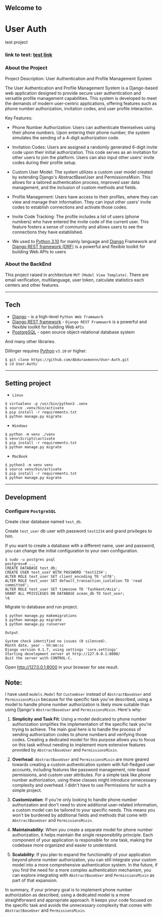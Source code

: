 ## Welcome to

# User Auth

test project

### link to test: [test link](https://auth-api-uz-f8b5d8f1cd6f.herokuapp.com/)

### About the Project

Project Description: User Authentication and Profile Management System

The User Authentication and Profile Management System is a Django-based web application designed to provide secure user
authentication and versatile profile management capabilities. This system is developed to meet the demands of modern
user-centric applications, offering features such as phone number authorization, invitation codes, and user profile
interaction.

Key Features:

* Phone Number Authorization:
  Users can authenticate themselves using their phone numbers. Upon entering their phone number, the system simulates
  the sending of a 4-digit authorization code.

* Invitation Codes:
  Users are assigned a randomly generated 6-digit invite code upon their initial authorization. This code serves as an
  invitation for other users to join the platform. Users can also input other users' invite codes during their profile
  setup.

* Custom User Model:
  The system utilizes a custom user model created by extending Django's AbstractBaseUser and PermissionsMixin. This
  allows
  for a tailored authentication process, improved user data management, and the inclusion of custom methods and fields.

* Profile Management:
  Users have access to their profiles, where they can view and manage their information. They can input other users'
  invite codes to establish connections and activate those codes.

* Invite Code Tracking:
  The profile includes a list of users (phone numbers) who have entered the invite code of the current user. This
  feature
  fosters a sense of community and allows users to see the connections they have established.

* We used
  to [Python 3.10](https://www.python.org/) for mainly language and [Django](https://www.djangoproject.com/) Framework
  and [Django REST framework (DRF)](https://www.django-rest-framework.org/) is a powerful and flexible toolkit for
  building Web APIs to users

### About the BackEnd

This project raised in architecture `MVT` `(Model View Template)`. There are email verification, multilanguage, user
token, calculate statistics each centers and other features.

***

## Tech

* [Django](https://www.djangoproject.com/) - is a high-level `Python Web framework`
* [Django REST framework](https://www.django-rest-framework.org/) - `Django REST Framework` is a powerful and flexible
  toolkit for building Web `APIs`
* [PostgreSQL](https://www.postgresql.org/) - open source object-relational database system

And many other libraries.

Dillinger requires [Python](https://www.python.org) `v3.10` or higher.

```shell
$ git clone https://github.com/Abduraxmonnn/User-Auth.git
$ cd User-Auth/
```

***

## Setting project

* `Linux`

```shell
$ virtualenv -p /usr/bin/python3 .venv
$ source .venv/bin/activate
$ pip install -r requirements.txt
$ python manage.py migrate
```

* `Windows`

```shell
$ python -m venv ./venv
$ venv\Scripts\activate
$ pip install -r requirements.txt
$ python manage.py migrate
```

* `MacBook`

```shell
$ python3 -m venv venv
$ source venv/bin/activate
$ pip install -r requirements.txt
$ python manage.py migrate
```

***

## Development

### Configure `PostgreSQL`

Create clear database named `test_db`.

Create `test_user` db user with password `test1234` and grand privileges to him.

If you want to create a database with a different name, user and password, you can change the initial configuration to
your own configuration.

```shell
$ sudo -u postgres psql
postgres=# ...
CREATE DATABASE test_db;
CREATE USER test_user WITH PASSWORD 'test1234';
ALTER ROLE test_user SET client_encoding TO 'utf8';
ALTER ROLE test_user SET default_transaction_isolation TO 'read committed';
ALTER ROLE test_user SET timezone TO 'Tashkent/Asia';
GRANT ALL PRIVILEGES ON DATABASE ocean_db TO test_user;
\q
```

Migrate to database and run project.

```shell
$ python manage.py makemigrations
$ python manage.py migrate
$ python manage.py runserver
```

`Output`

```shell
System check identified no issues (0 silenced).
Month date, year - hh:mm:ss
Django version 4.1.7, using settings 'core.settings'
Starting development server at http://127.0.0.1:8000/
Quit the server with CONTROL-C.
```

Open http://127.0.0.1:8000 in your browser for see result.

## Note:

I have used `models.Model` for `CustomUser` instead of `AbstractBaseUser` and `PermissionsMixin` because for the
specific task you've described, using a model to handle phone number authorization is likely more suitable than using 
Django's `AbstractBaseUser` and `PermissionsMixin`. Here's why:

1. **Simplicity and Task Fit**:
   Using a model dedicated to phone number authorization simplifies the implementation of the specific task you're
   trying to achieve. The main goal here is to handle the process of sending authorization codes to phone numbers
   and verifying those codes. Creating a dedicated model for this purpose allows you to focus on this task without
   needing to implement more extensive features provided by `AbstractBaseUser` and `PermissionsMixin`.

2. **Overhead**:
   `AbstractBaseUser` and `PermissionsMixin` are more geared towards creating a custom authentication system with
   full-fledged user accounts, including features like password management, role-based permissions, and custom user
   attributes. For a simple task like phone number authorization, using these classes might introduce unnecessary
   complexity and overhead. I didn't have to use Permissions for such a simple project.

3. **Customization**:
   If you're only looking to handle phone number authorization and don't need to store additional user-related
   information, a custom model can be tailored to your specific needs. This means you won't be burdened by additional
   fields and methods that come with `AbstractBaseUser` and `PermissionsMixin`.

4. **Maintainability**:
   When you create a separate model for phone number authorization, it helps maintain the single responsibility
   principle. Each component of your application is responsible for one task, making the codebase more organized and
   easier to understand.

5. **Scalability**:
   If you plan to expand the functionality of your application beyond phone number authorization, you can still
   integrate your custom model into a more comprehensive authentication system. In the future, if you find the need for
   a more complex authentication mechanism, you can explore integrating with `AbstractBaseUser` and `PermissionsMixin`
   as part of that expansion.

In summary, if your primary goal is to implement phone number authorization as described, using a dedicated model is a
more straightforward and appropriate approach. It keeps your code focused on the specific task and avoids the
unnecessary complexity that comes with `AbstractBaseUser` and `PermissionsMixin`.